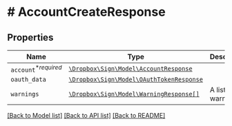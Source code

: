 # # AccountCreateResponse



## Properties

Name | Type | Description | Notes
------------ | ------------- | ------------- | -------------
| `account`<sup>*_required_</sup> | [```\Dropbox\Sign\Model\AccountResponse```](AccountResponse.md) |    |  |
| `oauth_data` | [```\Dropbox\Sign\Model\OAuthTokenResponse```](OAuthTokenResponse.md) |    |  |
| `warnings` | [```\Dropbox\Sign\Model\WarningResponse[]```](WarningResponse.md) |  A list of warnings.  |  |

[[Back to Model list]](../../README.md#models) [[Back to API list]](../../README.md#endpoints) [[Back to README]](../../README.md)
